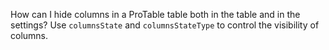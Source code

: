 How can I hide columns in a ProTable table both in the table and in the settings? Use `columnsState` and `columnsStateType` to control the visibility of columns.
